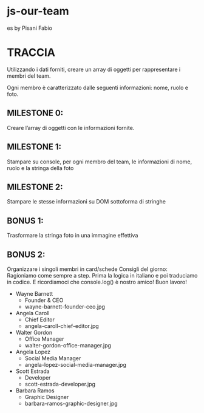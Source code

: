# js-our-team
es by Pisani Fabio

# TRACCIA
Utilizzando i dati forniti, creare un array di oggetti per rappresentare i membri del team.

Ogni membro è caratterizzato dalle seguenti informazioni: nome, ruolo e foto.

## MILESTONE 0:
Creare l’array di oggetti con le informazioni fornite.
## MILESTONE 1:
Stampare su console, per ogni membro del team, le informazioni di nome, ruolo e la stringa della foto
## MILESTONE 2:
Stampare le stesse informazioni su DOM sottoforma di stringhe
## BONUS 1:
Trasformare la stringa foto in una immagine effettiva
## BONUS 2:
Organizzare i singoli membri in card/schede
Consigli del giorno:
Ragioniamo come sempre a step.
Prima la logica in italiano e poi traduciamo in codice.
E ricordiamoci che console.log() è nostro amico!
Buon lavoro!

- Wayne Barnett   
    - Founder & CEO   
    - wayne-barnett-founder-ceo.jpg
- Angela Caroll
    - Chief Editor
    - angela-caroll-chief-editor.jpg
- Walter Gordon
    - Office Manager
    - walter-gordon-office-manager.jpg
- Angela Lopez
    - Social Media Manager
    - angela-lopez-social-media-manager.jpg
- Scott Estrada
    - Developer
    - scott-estrada-developer.jpg
- Barbara Ramos
    - Graphic Designer
    - barbara-ramos-graphic-designer.jpg